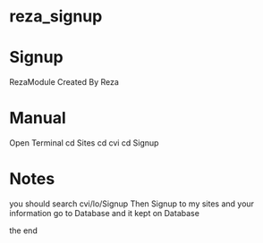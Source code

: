 # reza_signup
# Signup

RezaModule Created By Reza

# Manual 

Open Terminal cd Sites cd cvi cd Signup

# Notes 
you should search cvi/lo/Signup 
Then Signup to my sites
and your information go to Database and it kept on Database

the end




